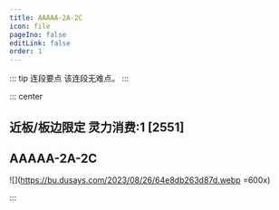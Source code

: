 ```yaml
---
title: AAAAA-2A-2C
icon: file
pageIno: false
editLink: false
order: 1
---
```


::: tip 连段要点
该连段无难点。
:::

::: center
## **近板/板边限定 灵力消费:1 [2551]**
## **AAAAA-2A-2C**

![](https://bu.dusays.com/2023/08/26/64e8db263d87d.webp =600x)

:::
